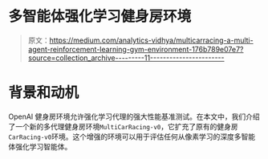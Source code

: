 # 多智能体强化学习健身房环境

> 原文：<https://medium.com/analytics-vidhya/multicarracing-a-multi-agent-reinforcement-learning-gym-environment-176b789e07e7?source=collection_archive---------11----------------------->

# 背景和动机

OpenAI 健身房环境允许强化学习代理的强大性能基准测试。在本文中，我们介绍了一个新的多代理健身房环境`MultiCarRacing-v0`，它扩充了原有的健身房`CarRacing-v0`环境。这个增强的环境可以用于评估任何从像素学习的深度多智能体强化学习智能体。